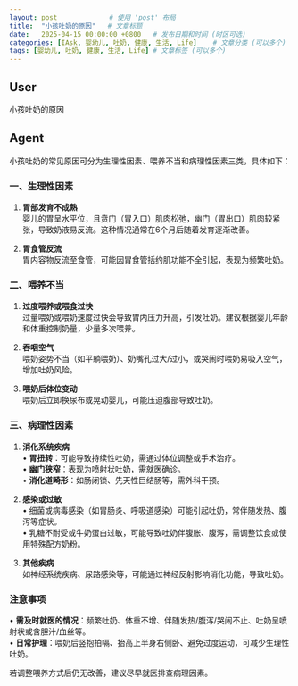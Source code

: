 ```yaml
---
layout: post             # 使用 'post' 布局
title:  "小孩吐奶的原因"   # 文章标题
date:   2025-04-15 00:00:00 +0800   # 发布日期和时间 (时区可选)
categories: [IAsk, 婴幼儿, 吐奶, 健康, 生活, Life]    # 文章分类 (可以多个)
tags: [婴幼儿, 吐奶, 健康, 生活, Life] # 文章标签 (可以多个)
---
```




## User

小孩吐奶的原因


## Agent

小孩吐奶的常见原因可分为生理性因素、喂养不当和病理性因素三类，具体如下：

### 一、生理性因素
1. **胃部发育不成熟**  
   婴儿的胃呈水平位，且贲门（胃入口）肌肉松弛，幽门（胃出口）肌肉较紧张，导致奶液易反流。这种情况通常在6个月后随着发育逐渐改善。

2. **胃食管反流**  
   胃内容物反流至食管，可能因胃食管括约肌功能不全引起，表现为频繁吐奶。

### 二、喂养不当
1. **过度喂养或喂食过快**  
   过量喂奶或喂奶速度过快会导致胃内压力升高，引发吐奶。建议根据婴儿年龄和体重控制奶量，少量多次喂养。

2. **吞咽空气**  
   喂奶姿势不当（如平躺喂奶）、奶嘴孔过大/过小，或哭闹时喂奶易吸入空气，增加吐奶风险。

3. **喂奶后体位变动**  
   喂奶后立即换尿布或晃动婴儿，可能压迫腹部导致吐奶。

### 三、病理性因素
1. **消化系统疾病**  
   • **胃扭转**：可能导致持续性吐奶，需通过体位调整或手术治疗。  
   • **幽门狭窄**：表现为喷射状吐奶，需就医确诊。  
   • **消化道畸形**：如肠闭锁、先天性巨结肠等，需外科干预。

2. **感染或过敏**  
   • 细菌或病毒感染（如胃肠炎、呼吸道感染）可能引起吐奶，常伴随发热、腹泻等症状。  
   • 乳糖不耐受或牛奶蛋白过敏，可能导致吐奶伴腹胀、腹泻，需调整饮食或使用特殊配方奶粉。

3. **其他疾病**  
   如神经系统疾病、尿路感染等，可能通过神经反射影响消化功能，导致吐奶。

### 注意事项
• **需及时就医的情况**：频繁吐奶、体重不增、伴随发热/腹泻/哭闹不止、吐奶呈喷射状或含胆汁/血丝等。  
• **日常护理**：喂奶后竖抱拍嗝、抬高上半身右侧卧、避免过度运动，可减少生理性吐奶。

若调整喂养方式后仍无改善，建议尽早就医排查病理因素。